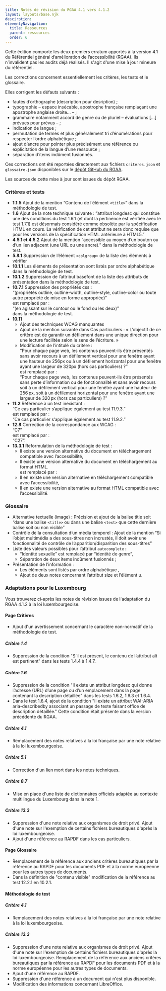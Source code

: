 ```yaml
---
title: Notes de révision du RGAA 4.1 vers 4.1.2
layout: layouts/base.njk
descirption: 
eleventyNavigation:
  title: Ressources
  parent: ressources
  order: 6
---
```


Cette édition comporte les deux premiers erratum apportés à la version 4.1 du Référentiel général d’amélioration de l’accessibilité (RGAA). Ils n’invalident pas les audits déjà réalisés. Il s'agit d'une mise à jour mineure du référentiel. 

Les corrections concernent essentiellement les critères, les tests et le glossaire.

Elles corrigent les défauts suivants :
* fautes d’orthographe (description pour desription) ;
* typographie – espace insécable, apostrophe française remplaçant une apostrophe anglaise droite… – ;
* grammaire notamment accord de genre ou de pluriel – évaluations […] prévues pour prévus – ;
* indication de langue ;
* permutation de termes et plus généralement tri d’énumérations pour respecter l’ordre alphabétique ;
* ajout d’ancre pour pointer plus précisément une référence ou explicitation de la langue d’une ressource ;
* séparation d’items indûment fusionnés.

Ces corrections ont été reportées directement aux fichiers `criteres.json` et `glossaire.json` disponibles sur le <a href="https://github.com/DISIC/accessibilite.numerique.gouv.fr/tree/main/RGAA"   rel="noreferrer noopener" title="dépôt GitHub du RGAA - nouvelle fenêtre" target="_blank">dépôt GitHub du RGAA</a>.

Les sources de cette mise à jour sont issues du dépôt RGAA.
### Critères et tests
* **1.1.5** Ajout de la mention “Contenu de l’élément `<title>`” dans la méthodologie de test.
* **1.6** Ajout de la note technique suivante :
“attribut longdesc qui constitue une des conditions du test 1.6.1 (et dont la pertinence est vérifiée avec le test 1.7.1) est désormais considéré comme obsolète par la spécification HTML en cours. La vérification de cet attribut ne sera donc requise que pour les versions de la spécification HTML antérieure à HTML5.”
* **4.5.1 et 4.5.2** Ajout de la mention “accessible au moyen d’un bouton ou d’un lien adjacent (une URL ou une ancre).” dans la méthodologie de test. 
* **5.8.1** Suppression de l’élément `<colgroup>` de la liste des éléments à vérifier
* **10.1.1** Les éléments de présentation sont listés par ordre alphabétique dans la méthodologie de test.
* **10.1.2** Suppression de l’attribut basefont de la liste des attributs de présentation dans la méthodologie de test.
* **10.7.1** Suppression des propriétés css :  
“(propriétés outline, outline-width, outline-style, outline-color ou toute autre propriété de mise en forme appropriée)”  
est remplacé par :  
“(en agissant sur le contour ou le fond ou les deux)”  
 dans la méthodologie de test. 
* **10.11**
  * Ajout des techniques WCAG manquantes
  * Ajout de la mention suivante dans Cas particuliers : « L’objectif de ce critère est de garantir un défilement dans une unique direction pour une lecture facilitée selon le sens de l’écriture. »
  * Modification de l’intitulé du critère :  
“Pour chaque page web, les contenus peuvent-ils être présentés sans avoir recours à un défilement vertical pour une fenêtre ayant une hauteur de 256px ou à un défilement horizontal pour une fenêtre ayant une largeur de 320px (hors cas particuliers) ?”  
est remplacé par :  
“Pour chaque page web, les contenus peuvent-ils être présentés sans perte d’information ou de fonctionnalité et sans avoir recours soit à un défilement vertical pour une fenêtre ayant une hauteur de 256 px, soit à un défilement horizontal pour une fenêtre ayant une largeur de 320 px (hors cas particuliers) ?”
* **11.2** Référence à un test inexistant :  
“Ce cas particulier s’applique également au test 11.9.3.”  
est remplacé par :  
“Ce cas particulier s’applique également au test 11.9.2.”
* **12.8** Correction de la correspondance aux WCAG :  
“C7”  
est remplacé par :  
“C27”.
* **13.3.1** Reformulation de la méthodologie de test :
  * Il existe une version alternative du document en téléchargement compatible avec l’accessibilité,
  * Il existe une version alternative du document en téléchargement au format HTML.  
	est remplacé par :  
  * Il en existe une version alternative en téléchargement compatible avec l’accessibilité,
  * Il en existe une version alternative au format HTML compatible avec l’accessibilité.
### Glossaire
* Alternative textuelle (image) : Précision et ajout de la balise title soit “dans une balise `<title>` ou dans une balise `<text>` que cette dernière balise soit ou non visible”
* Contrôle de la consultation d’un média temporel : Ajout de la mention “Si l’objet multimédia a des sous-titres non incrustés, il doit avoir une fonctionnalité de contrôle de l’apparition/disparition des sous-titres”
* Liste des valeurs possibles pour l’attribut `autocomplete` :
	* “Identité sexuelle” est remplacé par “identité de genre”,
	* Séparation de deux items indûment fusionnés ;
* Présentation de l’information :
	* Les éléments sont listés par ordre alphabétique ,
	* Ajout de deux notes concernant l’attribut size et l’élément u.

### Adaptations pour le Luxembourg

Vous trouverez ci-après les notes de révision issues de l'adaptation du RGAA 4.1.2 à la loi luxembourgeoise.

#### Page Critères

- Ajout d'un avertissement concernant le caractère non-normatif de la méthodologie de test.

##### Critère 1.4

- Suppression de la condition "S’il est présent, le contenu de l’attribut alt est pertinent" dans les tests 1.4.4 à 1.4.7.

##### Critère 1.6

- Suppression de la condition "Il existe un attribut longdesc qui donne l’adresse (URL) d’une page ou d’un emplacement dans la page contenant la description détaillée" dans les tests 1.6.2, 1.6.3 et 1.6.4.
- Dans le test 1.6.4, ajout de la condition "Il existe un attribut WAI-ARIA aria-describedby associant un passage de texte faisant office de description détaillée." Cette condition était présente dans la version précédente du RGAA.

##### Critère 4.1

- Remplacement des notes relatives à la loi française par une note relative à la loi luxembourgeoise.

##### Critère 5.1 

- Correction d'un lien mort dans les notes techniques.

##### Critère 8.7

- Mise en place d'une liste de dictionnaires officiels adaptée au contexte multilingue du Luxembourg dans la note 1.

##### Critère 13.3

- Suppression d'une note relative aux organismes de droit privé. Ajout d'une note sur l'exemption de certains fichiers bureautiques d'après la loi luxembourgeoise. 
- Ajout d'une référence au RAPDF dans les cas particuliers.

#### Page Glossaire

- Remplacement de la référence aux anciens critères bureautiques par la référence au RAPDF pour les documents PDF et à la norme européenne pour les autres types de documents.
- Dans la définition de "contenu visible" modification de la référence au test 12.2.1 en 10.2.1.

#### Méthodologie de test

##### Critère 4.1

- Remplacement des notes relatives à la loi française par une note relative à la loi luxembourgeoise.

##### Critère 13.3

- Suppression d'une note relative aux organismes de droit privé. Ajout d'une note sur l'exemption de certains fichiers bureautiques d'après la loi luxembourgeoise. Remplacement de la référence aux anciens critères bureautiques par la référence au RAPDF pour les documents PDF et à la norme européenne pour les autres types de documents.
- Ajout d'une référence au RAPDF.
- Suppression d'une référence à un document qui n'est plus disponible.
- Modification des informations concernant LibreOffice.